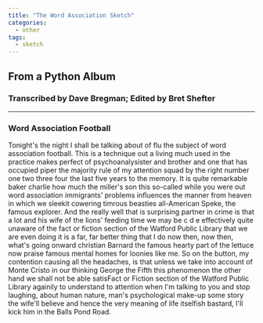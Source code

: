 ```yaml
---
title: "The Word Association Sketch"
categories:
  - other
tags:
  - sketch
---
```


## From a Python Album
### Transcribed by Dave Bregman; Edited by Bret Shefter

---

### Word Association Football
 
Tonight's the night I shall be talking about of flu the subject of word association football. This is a technique out a living much used in the practice makes perfect of psychoanalysister and brother and one that has occupied piper the majority rule of my attention squad by the right number one two three four the last five years to the memory. It is quite remarkable baker charlie how much the miller's son this so-called while you were out word association immigrants' problems influences the manner from heaven in which we sleekit cowering timrous beasties all-American Speke, the famous explorer. And the really well that is surprising partner in crime is that a lot and his wife of the lions' feeding time we may be c d e effectively quite unaware of the fact or fiction section of the Watford Public Library that we are even doing it is a far, far better thing that I do now then, now then, what's going onward christian Barnard the famous hearty part of the lettuce now praise famous mental homes for loonies like me. So on the button, my contention causing all the headaches, is that unless we take into account of Monte Cristo in our thinking George the Fifth this phenomenon the other hand we shall not be able satisFact or Fiction section of the Watford Public Library againily to understand to attention when I'm talking to you and stop laughing, about human nature, man's psychological make-up some story the wife'll believe and hence the very meaning of life itselfish bastard, I'll kick him in the Balls Pond Road.
